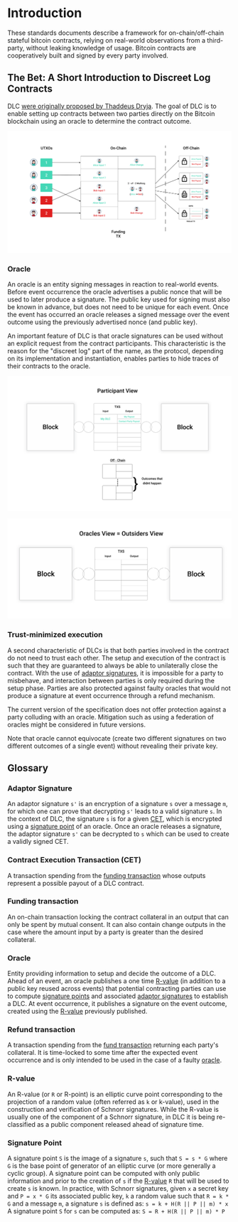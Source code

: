 # Introduction

These standards documents describe a framework for on-chain/off-chain stateful bitcoin contracts, relying on real-world observations from a third-party, without leaking knowledge of usage.
Bitcoin contracts are cooperatively built and signed
by every party involved.

## The Bet: A Short Introduction to Discreet Log Contracts

DLC [were originally proposed by Thaddeus Dryja](https://adiabat.github.io/dlc.pdf).
The goal of DLC is to enable setting up contracts between two parties directly on the Bitcoin blockchain using an oracle to determine the contract outcome.

![DLC Overview](images/dlc_overview.png)

### Oracle

An oracle is an entity signing messages in reaction to real-world events.
Before event occurrence the oracle advertises a public nonce that will be used to later produce a signature.
The public key used for signing must also be known in advance, but does not need to be unique for each event.
Once the event has occurred an oracle releases a signed message over the event outcome using the previously advertised nonce (and public key).

An important feature of DLC is that oracle signatures can be used without an explicit request from the contract participants.
This characteristic is the reason for the "discreet log" part of the name, as the protocol, depending on its implementation and instantiation, enables parties to hide traces of their contracts to the oracle.

![DLC Overview](images/dlc_participant_view.png)

![DLC Overview](images/dlc_outsider_view.png)

### Trust-minimized execution

A second characteristic of DLCs is that both parties involved in the contract do not need to trust each other.
The setup and execution of the contract is such that they are guaranteed to always be able to unilaterally close the contract.
With the use of [adaptor signatures](#adaptor-signature), it is impossible for a party to misbehave, and interaction between parties is only required during the setup phase.
Parties are also protected against faulty oracles that would not produce a signature at event occurrence through a refund mechanism.

The current version of the specification does not offer protection against a party colluding with an oracle.
Mitigation such as using a federation of oracles might be considered in future versions.

Note that oracle cannot equivocate (create two different signatures on two different outcomes of a single event) without revealing their private key.

## Glossary

### Adaptor Signature

An adaptor signature `s'` is an encryption of a signature `s` over a message `m`, for which one can prove that decrypting `s'` leads to a valid signature `s`.
In the context of DLC, the signature `s` is for a given [CET](#Contract-Execution-Transaction-(CET)), which is encrypted using a [signature point](#signature-point) of an oracle.
Once an oracle releases a signature, the adaptor signature `s'` can be decrypted to `s` which can be used to create a validly signed CET.


### Contract Execution Transaction (CET)

A transaction spending from the [funding transaction](#funding-transaction) whose outputs represent a possible payout of a DLC contract.

### Funding transaction

An on-chain transaction locking the contract collateral in an output that can only be spent by mutual consent.
It can also contain change outputs in the case where the amount input by a party is greater than the desired collateral.

### Oracle

Entity providing information to setup and decide the outcome of a DLC.
Ahead of an event, an oracle publishes a one time [R-value](#r-value) (in addition to a public key reused across events) that potential contracting parties can use to compute [signature points](#signature-point) and associated [adaptor signatures](#adaptor-signature) to establish a DLC.
At event occurrence, it publishes a signature on the event outcome, created using the [R-value](#r-value) previously published.

### Refund transaction

A transaction spending from the [fund transaction](#fund-transaction) returning each party's collateral.
It is time-locked to some time after the expected event occurrence and is only intended to be used in the case of a faulty [oracle](#oracle).

### R-value

An R-value (or `R` or R-point) is an elliptic curve point corresponding to the projection of a random value (often referred as `k` or k-value), used in the construction and verification of Schnorr signatures.
While the R-value is usually one of the component of a Schnorr signature, in DLC it is being re-classified as a public component released ahead of signature time.

### Signature Point

A signature point `S` is the image of a signature `s`, such that `S = s * G` where `G` is the base point of generator of an elliptic curve (or more generally a cyclic group).
A signature point can be computed with only public information and prior to the creation of `s` if the [R-value](#r-value) `R` that will be used to create `s` is known.
In practice, with Schnorr signatures, given `x` a secret key and `P = x * G` its associated public key, `k` a random value such that `R = k * G` and a message `m`, a signature `s` is defined as:
`s = k + H(R || P || m) * x`
A signature point `S` for `s` can be computed as:
`S = R + H(R || P || m) * P`
